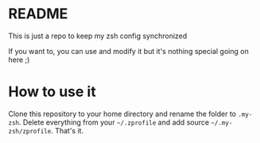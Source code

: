 # README
This is just a repo to keep my zsh config synchronized

If you want to, you can use and modify it but it's nothing special going on here ;)

# How to use it
Clone this repository to your home directory and rename the folder to `.my-zsh`.
Delete everything from your `~/.zprofile` and add source `~/.my-zsh/zprofile`. That's it.
